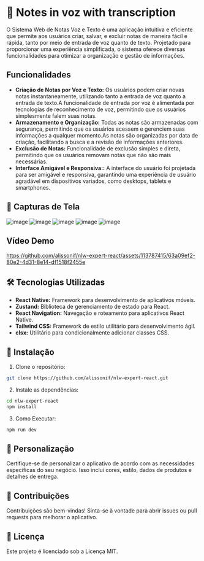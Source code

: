 # 🚀 Notes in voz  with transcription

O Sistema Web de Notas Voz e Texto é uma aplicação intuitiva e eficiente que permite aos usuários criar, salvar, e excluir notas de maneira fácil e rápida, tanto por meio de entrada de voz quanto de texto. Projetado para proporcionar uma experiência simplificada, o sistema oferece diversas funcionalidades para otimizar a organização e gestão de informações.

## Funcionalidades

- **Criação de Notas por Voz e Texto:** Os usuários podem criar novas notas instantaneamente, utilizando tanto a entrada de voz quanto a entrada de texto.A funcionalidade de entrada por voz é alimentada por tecnologias de reconhecimento de voz, permitindo que os usuários simplesmente falem suas notas.
- **Armazenamento e Organização:** Todas as notas são armazenadas com segurança, permitindo que os usuários acessem e gerenciem suas informações a qualquer momento.As notas são organizadas por data de criação, facilitando a busca e a revisão de informações anteriores.
- **Exclusão de Notas:** Funcionalidade de exclusão simples e direta, permitindo que os usuários removam notas que não são mais necessárias.
- **Interface Amigável e Responsiva::** A interface do usuário foi projetada para ser amigável e responsiva, garantindo uma experiência de usuário agradável em dispositivos variados, como desktops, tablets e smartphones.

## 📸 Capturas de Tela

![image](https://github.com/alissonif/nlw-expert-react/assets/113787415/a349a81b-1f40-4ad1-a854-b81718a29c08)
![image](https://github.com/alissonif/nlw-expert-react/assets/113787415/a411c178-5136-48ea-94a5-1fbafd7760d8)
![image](https://github.com/alissonif/nlw-expert-react/assets/113787415/8cf89a9a-2ca2-4541-826d-65bbec08569b)
![image](https://github.com/alissonif/nlw-expert-react/assets/113787415/508777db-5230-4640-abe7-7bf652bd7997)
![image](https://github.com/alissonif/nlw-expert-react/assets/113787415/e92791e0-a517-43c6-b9f0-deef5ca37599)

## Vídeo Demo

https://github.com/alissonif/nlw-expert-react/assets/113787415/63a09ef2-80e2-4d31-8e14-df1518f2455e


## 🛠️ Tecnologias Utilizadas

- **React Native:** Framework para desenvolvimento de aplicativos móveis.
- **Zustand:** Biblioteca de gerenciamento de estado para React.
- **React Navigation:** Navegação e roteamento para aplicativos React Native.
- **Tailwind CSS:** Framework de estilo utilitário para desenvolvimento ágil.
- **clsx:** Utilitário para condicionalmente adicionar classes CSS.
  
## 🚀 Instalação

1. Clone o repositório:

```bash
git clone https://github.com/alissonif/nlw-expert-react.git
```
2. Instale as dependências:

```bash
cd nlw-expert-react
npm install
```
3. Como Executar:
```bash
npm run dev
```

## 🎨 Personalização
Certifique-se de personalizar o aplicativo de acordo com as necessidades específicas do seu negócio. Isso inclui cores, estilo, dados de produtos e detalhes de entrega.

## 🤝 Contribuições
Contribuições são bem-vindas! Sinta-se à vontade para abrir issues ou pull requests para melhorar o aplicativo.

## 📝 Licença
Este projeto é licenciado sob a Licença MIT.
